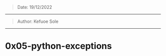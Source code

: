 > Date: 19/12/2022
---------------------------------
> Author: Kefuoe Sole
---------------------------------
# 0x05-python-exceptions

